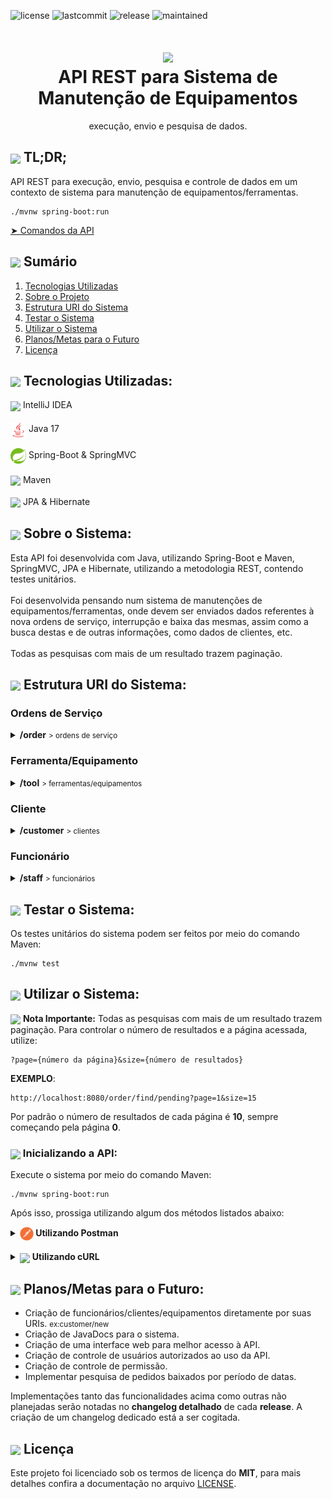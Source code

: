 ![license](https://img.shields.io/github/license/imalric/ToolAndEquipmentAPI?style=for-the-badge&color=blueviolet)
![lastcommit](https://img.shields.io/github/last-commit/imalric/ToolAndEquipmentAPI?style=for-the-badge)
![release](https://img.shields.io/github/release-date/imalric/ToolAndEquipmentAPI?style=for-the-badge) 
![maintained](https://img.shields.io/badge/maintained-no%20(since%2017/02/2023)-inactive?style=for-the-badge)

<span align="center">
    <h1 style="font-weight:bold">
    <img width="40" style="vertical-align:middle" src="https://em-content.zobj.net/thumbs/120/microsoft/319/toolbox_1f9f0.png"/> 
    <br/>
        API REST para Sistema de Manutenção de Equipamentos
    </h1>
    <p>execução, envio e pesquisa de dados.</p>
</span>

<h2><img width="22" style="vertical-align:middle" src="https://em-content.zobj.net/thumbs/120/microsoft/319/sleeping-face_1f634.png"/> TL;DR;</h2>
API REST para execução, envio, pesquisa e controle de dados em um contexto de sistema para manutenção de equipamentos/ferramentas.
<br/>

```shell
./mvnw spring-boot:run
```
<a href="#commands">➤ Comandos da API</a>

<h2><img width="22" style="vertical-align:middle" src="https://em-content.zobj.net/thumbs/120/microsoft/319/bookmark-tabs_1f4d1.png"/> Sumário</h2>
<ol>
    <li><a href="#tech">Tecnologias Utilizadas</a></li>
    <li><a href="#about">Sobre o Projeto</a></li>
    <li><a href="#structure">Estrutura URI do Sistema</a></li>
    <li><a href="#test">Testar o Sistema</a></li>
    <li><a href="#use">Utilizar o Sistema</a></li>
    <li><a href="#plans">Planos/Metas para o Futuro</a></li>
    <li><a href="#license">Licença</a></li>
</ol>

<h2 id="tech"><img width="22" style="vertical-align:middle" src="https://em-content.zobj.net/thumbs/120/microsoft/319/man-technologist_1f468-200d-1f4bb.png"/> Tecnologias Utilizadas:</h2>

<span>
<img style="vertical-align:middle" width="25" src="https://upload.wikimedia.org/wikipedia/commons/9/9c/IntelliJ_IDEA_Icon.svg"/>
IntelliJ IDEA
</span>
<br/>
<br/>
<span>
<img style="vertical-align:middle" width="25" src="https://raw.githubusercontent.com/devicons/devicon/1119b9f84c0290e0f0b38982099a2bd027a48bf1/icons/java/java-plain.svg"/>
Java 17
</span>
<br/>
<br/>
<span>
<img style="vertical-align:middle" width="25" src="https://raw.githubusercontent.com/devicons/devicon/1119b9f84c0290e0f0b38982099a2bd027a48bf1/icons/spring/spring-original.svg"/>
Spring-Boot & SpringMVC
</span>
<br/>
<br/>
<span>
<img style="vertical-align:middle" width="25" src="https://upload.wikimedia.org/wikipedia/commons/7/7e/Apache_Feather_Logo.svg"/>
Maven
</span>
<br/>
<br/>
<span>
<img style="vertical-align:middle" width="25" src="https://www.vectorlogo.zone/logos/hibernate/hibernate-icon.svg"/>
JPA & Hibernate
</span>

<h2 id="about"><img width="22" style="vertical-align:middle" src="https://em-content.zobj.net/thumbs/120/microsoft/319/information_2139-fe0f.png"/> Sobre o Sistema:</h2>
Esta API foi desenvolvida com Java, utilizando Spring-Boot e Maven, SpringMVC, JPA e Hibernate,
utilizando a metodologia REST, contendo testes unitários.
<br/>
<br/>
Foi desenvolvida pensando num sistema de manutenções de equipamentos/ferramentas, onde devem ser
enviados dados referentes à nova ordens de serviço, interrupção e baixa das mesmas, assim como a busca destas e de outras
informações, como dados de clientes, etc.
<br/>
<br/>
Todas as pesquisas com mais de um resultado trazem paginação.

<h2 id="structure"><img width="22" style="vertical-align:middle" src="https://em-content.zobj.net/thumbs/120/microsoft/319/man-construction-worker_1f477-200d-2642-fe0f.png"/>️ Estrutura URI do Sistema:</h2>
<h3>Ordens de Serviço</h3>
<details>
<summary><strong>/order</strong> <small> > ordens de serviço</small></summary>

<h5>/new <small>> criar nova ordem de serviço </small>[POST]</h5>
<h5>/interrupt/{id} <small>> interrompe uma ordem de serviço por ID </small>[PUT]</h5>
<h5>/resume/{id} <small>> retoma uma ordem de serviço interrompida por ID </small>[PUT]</h5>
<h5>/close/{id} <small>> baixa uma ordem de serviço por ID </small>[PUT]</h5>
<h5>/{id} <small>> excluir uma ordem de serviço por ID </small>[DELETE]</h5>
<h5>/find/{id} <small>> encontrar uma ordem de serviço por ID </small>[GET]</h5>
<h5>/find/pending <small>> encontrar todas as ordens de serviço pendentes </small>[GET]</h5>
<h5>/find/customer/{id}/pending <small>> encontrar todas as ordens de serviço pendentes pelo
ID do cliente </small>[GET]</h5>
<h5>/find/staff/{id}/pending <small>> encontrar todas as ordens de serviço pendentes pelo
ID do funcionário </small>[GET]</h5>
<h5>/find/closed <small>> encontrar todas as ordens de serviço baixadas </small>[GET]</h5>
<h5>/find/customer/{id}/closed <small>> encontrar todas as ordens de serviço baixadas pelo
ID do cliente </small>[GET]</h5>
<h5>/find/staff/{id}/closed <small>> encontrar todas as ordens de serviço baixadas pelo
ID do funcionário </small>[GET]</h5>

</details>

<h3>Ferramenta/Equipamento</h3>
<details>
<summary><strong>/tool</strong> <small> > ferramentas/equipamentos</small></summary>

<h5>/new <small>> cadastrar uma nova ferramenta </small>[POST]</h5>
<h5>/find/{id} <small>> encontrar uma ferramenta/equipamento por ID </small>[GET]</h5>
<h5>/find/active <small>> encontrar todas as ferramentas/equipamentos ativos </small>[GET]</h5>

</details>

<h3>Cliente</h3>
<details>
<summary><strong>/customer</strong> <small> > clientes</small></summary>

<h5>/new <small>> cadastrar um novo cliente </small>[POST]</h5>
<h5>/find/{id} <small>> encontrar um cliente por ID </small>[GET]</h5>
<h5>/find/cpf/{cpf} <small>> encontrar um cliente por CPF </small>[GET]</h5>
<h5>/find/active <small>> encontrar todos os clientes ativos </small>[GET]</h5>

</details>

<h3>Funcionário</h3>
<details>
<summary><strong>/staff</strong> <small> > funcionários</small></summary>

<h5>/new <small>> cadastrar um novo funcionário </small>[POST]</h5>
<h5>/find/{id} <small>> encontrar um funcionário por ID </small>[GET]</h5>
<h5>/find/cpf/{cpf} <small>> encontrar um funcionário por CPF </small>[GET]</h5>
<h5>/find/active <small>> encontrar todos os funcionários ativos </small>[GET]</h5>

</details>

<h2 id="test"><img style="vertical-align:middle" width="22" src="https://em-content.zobj.net/thumbs/120/microsoft/319/test-tube_1f9ea.png"/> Testar o Sistema:</h2>
Os testes unitários do sistema podem ser feitos por meio do comando Maven:

```shell
./mvnw test
```

<h2 id="use"><img style="vertical-align:middle" width="22" src="https://em-content.zobj.net/thumbs/120/microsoft/319/desktop-computer_1f5a5-fe0f.png"/> Utilizar o Sistema:</h2>
<span>
<img width="22" style="vertical-align:middle" src="https://em-content.zobj.net/thumbs/120/microsoft/319/warning_26a0-fe0f.png"/>
<strong>Nota Importante:</strong>
</span>
Todas as pesquisas com mais de um resultado trazem paginação.
Para controlar o número de resultados e a página acessada, utilize:

```url
?page={número da página}&size={número de resultados}
```

**EXEMPLO**:

```url
http://localhost:8080/order/find/pending?page=1&size=15
```

Por padrão o número de resultados de cada página é **10**, sempre começando pela página **0**.
<h3 id="commands"><img style="vertical-align:middle" width="22" src="https://upload.wikimedia.org/wikipedia/commons/5/51/Windows_Terminal_logo.svg"/> Inicializando a API:</h3>
Execute o sistema por meio do comando Maven:

```shell
./mvnw spring-boot:run
```

Após isso, prossiga utilizando algum dos métodos listados abaixo:

<details>
<summary><img style="vertical-align:middle" width="22" src="https://raw.githubusercontent.com/devicons/devicon/df98428ff8c87f28e1c8901c89824b70136bb9c3/icons/postman/postman-original.svg"/><strong> Utilizando Postman</strong></summary>

<details>
<summary><strong>Ordem de Serviço</strong> <small>("/order")</small></summary>

<h4>Criar uma nova ordem de serviço. <small>("/order/new")</small></h4>

```url
POST http://localhost:8080/order/new
```
```JSON
{
  "order_desc": "<descrição do problema>",
  "tool": {
    "id": "<id #opcional (se existir um ferramenta/equipamento com esse ID, irá referenciá-lo)>",
    "tool_type": "<tipo de ferramenta/equipamento (ex:lavadora de pressão)>",
    "tool_brand": "<marca da ferramenta/equipamento (ex:WAP)>"
  },
  "customer": {
    "id": "<id #opcional (se existir um cliente com esse ID, irá referenciá-lo)>",
    "fullname": "<nome do cliente>",
    "cpf": "<cpf do cliente>",
    "phone": "<telefone do cliente>",
    "email": "<email do cliente>"
  },
  "staff": {
    "id": "<id #opcional (se existir um funcionário com esse ID, irá referenciá-lo)>",
    "fullname": "<nome do funcionário>",
    "cpf": "<cpf do funcionário>",
    "role": "<cargo do funcionário>"
  },
  "begin_date": "<data de inicio da ordem de serviço (yyyy-MM-dd)>"
}
```

<h4>Encontrar uma ordem de serviço por ID. <small>("order/find/<strong>{id}</strong>")</small></h4>

```url
GET http://localhost:8080/order/find/{id}
```

<details>
<summary>Encontrar ordens de serviço pendentes... </summary>

<h4><strong>PENDENTES > TODAS...</strong> <small>("order/find/pending")</small></h4>

```url
GET http://localhost:8080/order/find/pending
```

<h4><strong>PENDENTES > POR CLIENTE...</strong> <small>("/order/find/customer/<strong>{id}</strong>/pending")</small></h4>

```url
GET http://localhost:8080/order/find/customer/{id do cliente}/pending
```

<h4><strong>PENDENTES > POR FUNCIONÁRIO...</strong> <small>("/order/find/staff/<strong>{id}</strong>/pending")</small></h4>

```url
GET http://localhost:8080/order/find/staff/{id do funcionário}/pending
```

</details>

<br/>

<details>
<summary>Encontrar ordens de serviço baixadas... </summary>

<h4><strong>BAIXADAS > TODAS...</strong> <small>("order/find/closed")</small></h4>

```url
GET http://localhost:8080/order/find/closed
```

<h4><strong>BAIXADAS > POR CLIENTE...</strong> <small>("/order/find/customer/<strong>{id}</strong>/closed")</small></h4>

```url
GET http://localhost:8080/order/find/customer/{id do cliente}/closed
```

<h4><strong>BAIXADAS > POR FUNCIONÁRIO...</strong> <small>("/order/find/staff/<strong>{id}</strong>/closed")</small></h4>

```url
GET http://localhost:8080/order/find/staff/{id do funcionário}/closed
```

</details>

<h4><strong>Interromper uma ordem de serviço por ID. <small>("/order/interrupt/<strong>{id}</strong>")</small></strong></h4>

```url
PUT localhost:8080/order/interrupt/{id da ordem de serviço}
```
```JSON
{ 
    "action_desc": "<descrição da motivação da interrupção>",
    "staff": {"id": "<id do funcionário responsável>"} 
}
```

<h4><strong>Retomar uma ordem de serviço interrompida por ID. <small>("/order/resume/<strong>{id}</strong>")</small></strong></h4>

```url
PUT localhost:8080/order/resume/{id da ordem de serviço}
```
```JSON
{
  "action_desc": "<descrição da motivação da retomada>",
  "staff": {"id": "<id do funcionário responsável>"}
}
```

<h4><strong>Baixar uma ordem de serviço por ID. <small>("/order/close/<strong>{id}</strong>")</small></strong></h4>

```url
PUT localhost:8080/order/close/{id da ordem de serviço}
```
```JSON
{
  "action_desc": "<descrição da motivação/processo da baixa>",
  "staff": {"id": "<id do funcionário responsável>"}
}
```

<h4><strong>Excluír uma ordem de serviço por ID. <small>("/order/<strong>{id}</strong>")</small></strong></h4>

```url
DELETE localhost:8080/order/{id da ordem de serviço}
```

</details>

<details>
<summary><strong>Ferramenta/Equipamento</strong> <small>("/tool")</small></summary>

<h4>Cadastrar uma nova ferramenta/equipamento<small>("/tool/new")</small></h4>

```url
POST http://localhost:8080/tool/new
```
```JSON
{
    "tool_type": "<tipo de ferramenta/equipamento (ex:lavadora de pressão)>",
    "tool_brand": "<marca da ferramenta/equipamento (ex:WAP)>"
}
```

<h4>Encontrar uma ferramenta/equipamento por ID. <small>("/tool/find/<strong>{id}</strong>")</small></h4>

```url
GET http://localhost:8080/tool/find/{id da ferramenta/equipamento}
```

<h4>Encontrar todas as ferramentas/equipamentos ativos. <small>("/tool/find/active")</small></h4>

```url
GET http://localhost:8080/tool/find/active
```

</details>

<details>
<summary><strong>Cliente</strong> <small>("/customer")</small></summary>

<h4>Cadastrar um novo cliente<small>("/customer/new")</small></h4>

```url
POST http://localhost:8080/customer/new
```
```JSON
{
    "fullname": "<nome do cliente>",
    "cpf": "<cpf do cliente>",
    "phone": "<telefone do cliente>",
    "email": "<email do cliente>"
}
```

<h4>Encontrar um cliente por ID. <small>("/customer/find/<strong>{id}</strong>")</small></h4>

```url
GET http://localhost:8080/customer/find/{id do cliente}
```

<h4>Encontrar um cliente por CPF. <small>("/customer/find/cpf<strong>{cpf}</strong>")</small></h4>

```url
GET http://localhost:8080/customer/find/cpf/{cpf do cliente}
```

<h4>Encontrar todos os clientes ativos. <small>("/customer/find/active")</small></h4>

```url
GET http://localhost:8080/customer/find/active
```

</details>

<details>
<summary><strong>Funcionário</strong> <small>("/staff")</small></summary>

<h4>Cadastrar um novo funcionário<small>("/staff/new")</small></h4>

```url
POST http://localhost:8080/staff/new
```
```JSON
{
    "fullname": "<nome do funcionário>",
    "cpf": "<cpf do funcionário>",
    "role": "<cargo do funcionário>"
}
```

<h4>Encontrar um funcionário por ID. <small>("/staff/find/<strong>{id}</strong>")</small></h4>

```url
GET http://localhost:8080/staff/find/{id do funcionário}
```

<h4>Encontrar um funcionário por CPF. <small>("/staff/find/cpf<strong>{cpf}</strong>")</small></h4>

```url
GET http://localhost:8080/staff/find/cpf/{cpf do funcionário}
```

<h4>Encontrar todos os funcionários ativos. <small>("/staff/find/active")</small></h4>

```url
GET http://localhost:8080/staff/find/active
```

</details>

</details>

<br/>

<details>
<summary><img style="vertical-align:middle" width="25" src="https://raw.githubusercontent.com/curl/curl-www/5fc82e3f291cd33cce5ad61d92d50e78975d301f/logo/curl-symbol.svg"/> <strong>Utilizando cURL</strong></summary>

<details>
<summary><strong>Ordem de Serviço</strong> <small>("/order")</small></summary>

<h4>(POST) Criar uma nova ordem de serviço. <small>("/order/new")</small></h4>

```shell
curl --location 'localhost:8080/order/new' \
--header 'Content-Type: application/json' \
--data-raw '{
    "order_desc": <descrição do problema>,
    "tool": {
        "id": <id #opcional (se existir um ferramenta/equipamento com esse ID, irá referenciá-lo)>,
        "tool_type": <tipo de ferramenta/equipamento (ex:lavadora de pressão)>,
        "tool_brand": <marca da ferramenta/equipamento/equipamento (ex:WAP)>
    },
    "customer": {
        "id": <id #opcional (se existir um cliente com esse ID, irá referenciá-lo)>,
        "fullname": <nome do cliente>,
        "cpf": <cpf do cliente>,
        "phone": <telefone do cliente>,
        "email": <email do cliente>
    },
    "staff": {
        "id": <id #opcional (se existir um funcionário com esse ID, irá referenciá-lo)>,
        "fullname": <nome do funcionário>,
        "cpf": <cpf do funcionário>,
        "role": <cargo do funcionário>
    },
    "begin_date": <data de inicio da ordem de serviço (yyyy-MM-dd)>
}'
```

<h4>(GET) Encontrar uma ordem de serviço por ID. <small>("order/find/<strong>{id}</strong>")</small></h4>

```shell
curl --location 'localhost:8080/order/find/<id da ordem de serviço>' \
--data ''
```

<details>
<summary>(GET) Encontrar ordens de serviço pendentes... </summary>

<h4><strong>PENDENTES > TODAS...</strong> <small>("order/find/pending")</small></h4>

```shell
curl --location 'localhost:8080/order/find/pending' \
--data ''
```

<h4><strong>PENDENTES > POR CLIENTE...</strong> <small>("/order/find/customer/<strong>{id}</strong>/pending")</small></h4>

```shell
curl --location 'localhost:8080/order/find/customer/<id do cliente>/pending' \
--data ''
```

<h4><strong>PENDENTES > POR FUNCIONÁRIO...</strong> <small>("/order/find/staff/<strong>{id}</strong>/pending")</small></h4>

```shell
curl --location 'localhost:8080/order/find/customer/<id do funcionário>/pending' \
--data ''
```

</details>

<br/>

<details>
<summary>(GET) Encontrar ordens de serviço baixadas... </summary>

<h4><strong>BAIXADAS > TODAS...</strong> <small>("order/find/closed")</small></h4>

```shell
curl --location 'localhost:8080/order/find/closed' \
--data ''
```

<h4><strong>BAIXADAS > POR CLIENTE...</strong> <small>("/order/find/customer/<strong>{id}</strong>/closed")</small></h4>

```shell
curl --location 'localhost:8080/order/find/customer/<id do cliente>/closed' \
--data ''
```

<h4><strong>BAIXADAS > POR FUNCIONÁRIO...</strong> <small>("/order/find/staff/<strong>{id}</strong>/closed")</small></h4>

```shell
curl --location 'localhost:8080/order/find/customer/<id do funcionário>/closed' \
--data ''
```

</details>

<h4><strong>(PUT) Interromper uma ordem de serviço por ID. <small>("/order/interrupt/<strong>{id}</strong>")</small></strong></h4>

```shell
curl --location --request PUT 'localhost:8080/order/interrupt/<id da ordem de serviço>' \
--header 'Content-Type: application/json' \
--data '{ 
"action_desc": <descrição da motivação da interrupção>,
"staff": {"id": <id do funcionário responsável>} 
}
'
```

<h4><strong>(PUT) Retomar uma ordem de serviço interrompida por ID. <small>("/order/resume/<strong>{id}</strong>")</small></strong></h4>

```shell
curl --location --request PUT 'localhost:8080/order/resume/<id da ordem de serviço>' \
--header 'Content-Type: application/json' \
--data '{ 
"action_desc": <descrição da motivação da retomada>,
"staff": {"id": <id do funcionário responsável>} 
}
'
```

<h4><strong>(PUT) Baixar uma ordem de serviço por ID. <small>("/order/close/<strong>{id}</strong>")</small></strong></h4>

```shell
curl --location --request PUT 'localhost:8080/order/close/<id da ordem de serviço>' \
--header 'Content-Type: application/json' \
--data '{ 
"action_desc": <descrição da motivação/processo da baixa>,
"staff": {"id": <id do funcionário responsável>} 
}
'
```

<h4><strong>(DELETE) Excluír uma ordem de serviço por ID. <small>("/order/<strong>{id}</strong>")</small></strong></h4>

```shell
curl --location --request DELETE 'localhost:8080/order/<id da ordem de serviço>' \
--data ''
```

</details>

<details>
<summary><strong>Ferramenta/Equipamento</strong> <small>("/tool")</small></summary>

<h4>(POST) Cadastrar uma nova ferramenta/equipamento.<small>("/tool/new")</small></h4>

```shell
curl --location 'localhost:8080/tool/new' \
--header 'Content-Type: application/json' \
--data '{
    "tool_type": <tipo de ferramenta/equipamento (ex:lavadora de pressão)>,
    "tool_brand": <marca da ferramenta/equipamento (ex:WAP)>
}'
```

<h4>(GET) Encontrar uma ferramenta/equipamento por ID. <small>("/tool/find/<strong>{id}</strong>")</small></h4>

```shell
curl --location 'localhost:8080/tool/find/<id da ferramenta/equipamento>' \
--data ''
```

<h4>(GET) Encontrar todas as ferramentas/equipamentos ativos. <small>("/tool/find/active")</small></h4>

```shell
curl --location 'localhost:8080/tool/find/active' \
--data ''
```

</details>

<details>
<summary><strong>Cliente</strong> <small>("/customer")</small></summary>

<h4>(POST) Cadastrar um novo cliente.<small>("/customer/new")</small></h4>

```shell
curl --location 'localhost:8080/customer/new' \
--header 'Content-Type: application/json' \
--data '{
        "fullname": <nome do cliente>,
        "cpf": <cpf do cliente>,
        "phone": <telefone do cliente>,
        "email": <email do cliente>
    }'
```

<h4>(GET) Encontrar um cliente por ID. <small>("/customer/find/<strong>{id}</strong>")</small></h4>

```shell
curl --location 'localhost:8080/customer/find/<id do cliente>' \
--data ''
```

<h4>(GET) Encontrar um cliente por CPF. <small>("/customer/find/cpf/<strong>{id}</strong>")</small></h4>

```shell
curl --location 'localhost:8080/customer/find/cpf/<cpf do cliente>' \
--data ''
```

<h4>(GET) Encontrar todos os clientes ativos. <small>("/customer/find/active")</small></h4>

```shell
curl --location 'localhost:8080/customer/find/active' \
--data ''
```

</details>

<details>
<summary><strong>Funcionário</strong> <small>("/staff")</small></summary>

<h4>(POST) Cadastrar um novo funcionário.<small>("/staff/new")</small></h4>

```shell
curl --location 'localhost:8080/staff/new' \
--header 'Content-Type: application/json' \
--data '{
    "fullname": <nome do funcionário>,
    "cpf": <cpf do funcionário>,
    "role": <cargo do funcionário>
}'
```


<h4>(GET) Encontrar um funcionário por ID. <small>("/staff/find/<strong>{id}</strong>")</small></h4>

```shell
curl --location 'localhost:8080/staff/find/<id do funcionário>' \
--data ''
```

<h4>(GET) Encontrar um funcionário por CPF. <small>("/staff/find/cpf/<strong>{id}</strong>")</small></h4>

```shell
curl --location 'localhost:8080/staff/find/cpf/<cpf do funcionário>' \
--data ''
```

<h4>(GET) Encontrar todos os funcionários ativos. <small>("/staff/find/active")</small></h4>

```shell
curl --location 'localhost:8080/staff/find/active' \
--data ''
```

</details>

</details>

<h2 id="plans"><img style="vertical-align:middle" width="25" src="https://em-content.zobj.net/thumbs/120/microsoft/319/telescope_1f52d.png"/> Planos/Metas para o Futuro:</h2>
<ul>
    <li>Criação de funcionários/clientes/equipamentos diretamente por suas URIs. <small>ex:customer/new</small></li>
    <li>Criação de JavaDocs para o sistema.</li>
    <li>Criação de uma interface web para melhor acesso à API.</li>
    <li>Criação de controle de usuários autorizados ao uso da API.</li>
    <li>Criação de controle de permissão.</li>
    <li>Implementar pesquisa de pedidos baixados por período de datas.</li>
</ul>

Implementações tanto das funcionalidades acima como outras não planejadas serão notadas no **changelog detalhado**
de cada **release**. 
A criação de um changelog dedicado está a ser cogitada.

<h2 id="license"><img style="vertical-align:middle" width="25" src="https://em-content.zobj.net/thumbs/120/microsoft/319/balance-scale_2696-fe0f.png"/> Licença</h2>

Este projeto foi licenciado sob os termos de licença do **MIT**, para mais detalhes confira a documentação no arquivo <a href="https://github.com/imAlric/ToolAndEquipmentAPI/blob/main/LICENSE">LICENSE</a>.
